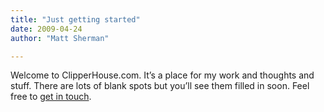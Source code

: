 ```yaml
---
title: "Just getting started"
date: 2009-04-24
author: "Matt Sherman"

---
```


Welcome to ClipperHouse.com. It’s a place for my work and thoughts and stuff. There are lots of blank spots but you’ll see them filled in soon. Feel free to [get in touch](/blog/contact.aspx).
